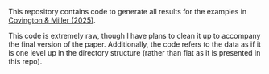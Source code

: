 This repository contains code to generate all results for the examples in [Covington & Miller (2025)](https://arxiv.org/pdf/2503.18261).

This code is extremely raw, though I have plans to clean it up to accompany the final version of the paper. Additionally, the code refers to the data as if it is one level up in the directory structure (rather than flat as it is presented in this repo).
